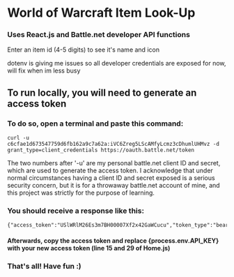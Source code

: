 # World of Warcraft Item Look-Up 
### Uses React.js and Battle.net developer API functions
Enter an item id (4-5 digits) to see it's name and icon

dotenv is giving me issues so all developer credentials are exposed for now,
will fix when im less busy

## To run locally, you will need to generate an access token
### To do so, open a terminal and paste this command:
```
curl -u c6cfae1d673547759d6fb162a9c7a62a:iVC6Zreg5LScAMfyLcmz3cDhumlUHMvz -d grant_type=client_credentials https://oauth.battle.net/token
```
The two numbers after '-u' are my personal battle.net client ID and secret, which are used to generate the access token. I acknowledge
that under normal circumstances having a client ID and secret exposed is a serious security concern, but it is for a throwaway battle.net account of mine,
and this project was strictly for the purpose of learning.

### You should receive a response like this:
```
{"access_token":"USlWRlM26Es3m7BH00007Xf2x42GaWCucu","token_type":"bearer","expires_in":86399,"sub":"c6cfae1d673547759d6fb162a9c7a62a"}
```
#### Afterwards, copy the access token and replace {process.env.API_KEY} with your new access token (line 15 and 29 of Home.js)
### That's all! Have fun :)
